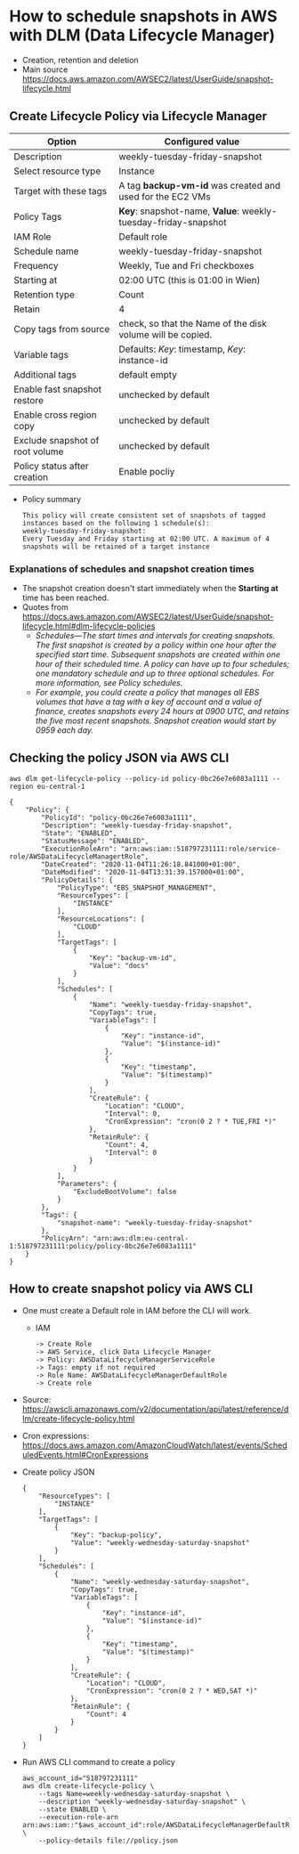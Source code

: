 # How to schedule snapshots in AWS with DLM (Data Lifecycle Manager)
* Creation, retention and deletion
* Main source https://docs.aws.amazon.com/AWSEC2/latest/UserGuide/snapshot-lifecycle.html

## Create Lifecycle Policy via Lifecycle Manager

| Option | Configured value
| - | - |
| Description | weekly-tuesday-friday-snapshot
| Select resource type | Instance
| Target with these tags | A tag **backup-vm-id** was created and used for the EC2 VMs
| Policy Tags | **Key**: snapshot-name, **Value**: weekly-tuesday-friday-snapshot
| IAM Role | Default role
| Schedule name | weekly-tuesday-friday-snapshot
| Frequency | Weekly, Tue and Fri checkboxes
| Starting at | 02:00 UTC (this is 01:00 in Wien)
| Retention type | Count
| Retain | 4
| Copy tags from source | check, so that the Name of the disk volume will be copied.
| Variable tags | Defaults: *Key*: timestamp, *Key*: instance-id
| Additional tags | default empty
| Enable fast snapshot restore | unchecked by default
| Enable cross region copy | unchecked by default
| Exclude snapshot of root volume | unchecked by default
| Policy status after creation  | Enable pocliy

* Policy summary
 
      This policy will create consistent set of snapshots of tagged instances based on the following 1 schedule(s):
      weekly-tuesday-friday-snapshot:
      Every Tuesday and Friday starting at 02:00 UTC. A maximum of 4 snapshots will be retained of a target instance

### Explanations of schedules and snapshot creation times
* The snapshot creation doesn't start immediately when the **Starting at** time has been reached.
* Quotes from https://docs.aws.amazon.com/AWSEC2/latest/UserGuide/snapshot-lifecycle.html#dlm-lifecycle-policies
  * *Schedules—The start times and intervals for creating snapshots. The first snapshot is created by a policy within one hour after the specified start time. Subsequent snapshots are created within one hour of their scheduled time. A policy can have up to four schedules; one mandatory schedule and up to three optional schedules. For more information, see Policy schedules.*
  * *For example, you could create a policy that manages all EBS volumes that have a tag with a key of account and a value of finance, creates snapshots every 24 hours at 0900 UTC, and retains the five most recent snapshots. Snapshot creation would start by 0959 each day.*

## Checking the policy JSON via AWS CLI

~~~
aws dlm get-lifecycle-policy --policy-id policy-0bc26e7e6083a1111 --region eu-central-1

{
    "Policy": {
        "PolicyId": "policy-0bc26e7e6083a1111",
        "Description": "weekly-tuesday-friday-snapshot",
        "State": "ENABLED",
        "StatusMessage": "ENABLED",
        "ExecutionRoleArn": "arn:aws:iam::518797231111:role/service-role/AWSDataLifecycleManagertRole",
        "DateCreated": "2020-11-04T11:26:18.841000+01:00",
        "DateModified": "2020-11-04T13:31:39.157000+01:00",
        "PolicyDetails": {
            "PolicyType": "EBS_SNAPSHOT_MANAGEMENT",
            "ResourceTypes": [
                "INSTANCE"
            ],
            "ResourceLocations": [
                "CLOUD"
            ],
            "TargetTags": [
                {
                    "Key": "backup-vm-id",
                    "Value": "docs"
                }
            ],
            "Schedules": [
                {
                    "Name": "weekly-tuesday-friday-snapshot",
                    "CopyTags": true,
                    "VariableTags": [
                        {
                            "Key": "instance-id",
                            "Value": "$(instance-id)"
                        },
                        {
                            "Key": "timestamp",
                            "Value": "$(timestamp)"
                        }
                    ],
                    "CreateRule": {
                        "Location": "CLOUD",
                        "Interval": 0,
                        "CronExpression": "cron(0 2 ? * TUE,FRI *)"
                    },
                    "RetainRule": {
                        "Count": 4,
                        "Interval": 0
                    }
                }
            ],
            "Parameters": {
                "ExcludeBootVolume": false
            }
        },
        "Tags": {
            "snapshot-name": "weekly-tuesday-friday-snapshot"
        },
        "PolicyArn": "arn:aws:dlm:eu-central-1:518797231111:policy/policy-0bc26e7e6083a1111"
    }
}
~~~

## How to create snapshot policy via AWS CLI
* One must create a Default role in IAM before the CLI will work.
  * IAM
    ~~~
    -> Create Role
    -> AWS Service, click Data Lifecycle Manager
    -> Policy: AWSDataLifecycleManagerServiceRole
    -> Tags: empty if not required
    -> Role Name: AWSDataLifecycleManagerDefaultRole
    -> Create role
    ~~~
* Source: https://awscli.amazonaws.com/v2/documentation/api/latest/reference/dlm/create-lifecycle-policy.html
* Cron expressions: https://docs.aws.amazon.com/AmazonCloudWatch/latest/events/ScheduledEvents.html#CronExpressions
* Create policy JSON
  ~~~
  {
      "ResourceTypes": [
          "INSTANCE"
      ],
      "TargetTags": [
          {
              "Key": "backup-policy",
              "Value": "weekly-wednesday-saturday-snapshot"
          }
      ],
      "Schedules": [
          {
              "Name": "weekly-wednesday-saturday-snapshot",
              "CopyTags": true,
              "VariableTags": [
                  {
                      "Key": "instance-id",
                      "Value": "$(instance-id)"
                  },
                  {
                      "Key": "timestamp",
                      "Value": "$(timestamp)"
                  }
              ],
              "CreateRule": {
                  "Location": "CLOUD",
                  "CronExpression": "cron(0 2 ? * WED,SAT *)"
              },
              "RetainRule": {
                  "Count": 4
              }
          }
      ]
  }
  ~~~

* Run AWS CLI command to create a policy
  ~~~
  aws_account_id="518797231111"
  aws dlm create-lifecycle-policy \
      --tags Name=weekly-wednesday-saturday-snapshot \
      --description "weekly-wednesday-saturday-snapshot" \
      --state ENABLED \
      --execution-role-arn arn:aws:iam::"$aws_account_id":role/AWSDataLifecycleManagerDefaultRole \
      --policy-details file://policy.json
  ~~~
